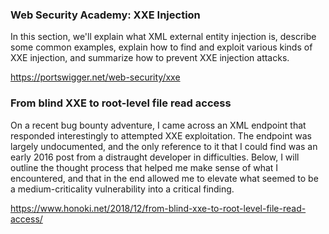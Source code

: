 ### Web Security Academy: XXE Injection

In this section, we'll explain what XML external entity injection is, describe some common examples, explain how to find and exploit various kinds of XXE injection, and summarize how to prevent XXE injection attacks. 

https://portswigger.net/web-security/xxe

### From blind XXE to root-level file read access

On a recent bug bounty adventure, I came across an XML endpoint that responded interestingly to attempted XXE exploitation. The endpoint was largely undocumented, and the only reference to it that I could find was an early 2016 post from a distraught developer in difficulties.
Below, I will outline the thought process that helped me make sense of what I encountered, and that in the end allowed me to elevate what seemed to be a medium-criticality vulnerability into a critical finding.

https://www.honoki.net/2018/12/from-blind-xxe-to-root-level-file-read-access/
